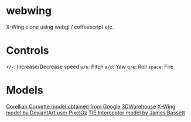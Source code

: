 webwing
=======
X-Wing clone using webgl / coffeescript etc.

Controls
====
`+/-`: Increase/Decrease speed
`w/s`: Pitch
`a/d`: Yaw
`q/e`: Roll
`space`: Fire

Models
====
[Corellian Corvette model obtained from Google 3DWarehouse](http://sketchup.google.com/3dwarehouse/details?mid=794a1c4e9081f60666f40a93371b7ce)
[X-Wing model by DeviantArt user PixelOz](http://pixeloz.deviantart.com/art/X-Wing-Fighter-Low-Poly-Blender-3D-Model-314593707)
[TIE Interceptor model by James Bassett](http://www.jrbassett.com/html/3DSInx2.html)


